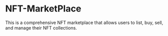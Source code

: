 # NFT-MarketPlace
This is a comprehensive NFT marketplace that allows users to list, buy, sell, and manage their NFT collections.
